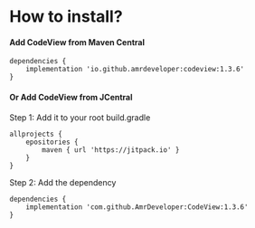 # How to install?

#### Add CodeView from Maven Central

```
dependencies { 
    implementation 'io.github.amrdeveloper:codeview:1.3.6'
}
```

#### Or Add CodeView from JCentral

Step 1: Add it to your root build.gradle
```
allprojects {
    epositories {
        maven { url 'https://jitpack.io' }
    }
}
```

Step 2: Add the dependency
```
dependencies { 
    implementation 'com.github.AmrDeveloper:CodeView:1.3.6'
}
```